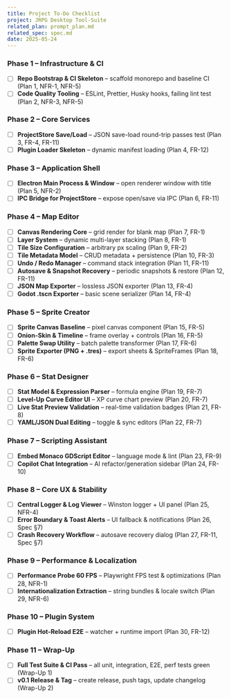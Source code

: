 ```yaml
---
title: Project To-Do Checklist
project: JRPG Desktop Tool-Suite
related_plan: prompt_plan.md
related_spec: spec.md
date: 2025-05-24
---
```


### Phase 1 – Infrastructure & CI
- [ ] **Repo Bootstrap & CI Skeleton** – scaffold monorepo and baseline CI (Plan 1, NFR-1, NFR-5)
- [ ] **Code Quality Tooling** – ESLint, Prettier, Husky hooks, failing lint test (Plan 2, NFR-3, NFR-5)

### Phase 2 – Core Services
- [ ] **ProjectStore Save/Load** – JSON save-load round-trip passes test (Plan 3, FR-4, FR-11)
- [ ] **Plugin Loader Skeleton** – dynamic manifest loading (Plan 4, FR-12)

### Phase 3 – Application Shell
- [ ] **Electron Main Process & Window** – open renderer window with title (Plan 5, NFR-2)
- [ ] **IPC Bridge for ProjectStore** – expose open/save via IPC (Plan 6, FR-11)

### Phase 4 – Map Editor
- [ ] **Canvas Rendering Core** – grid render for blank map (Plan 7, FR-1)
- [ ] **Layer System** – dynamic multi-layer stacking (Plan 8, FR-1)
- [ ] **Tile Size Configuration** – arbitrary px scaling (Plan 9, FR-2)
- [ ] **Tile Metadata Model** – CRUD metadata + persistence (Plan 10, FR-3)
- [ ] **Undo / Redo Manager** – command stack integration (Plan 11, FR-11)
- [ ] **Autosave & Snapshot Recovery** – periodic snapshots & restore (Plan 12, FR-11)
- [ ] **JSON Map Exporter** – lossless JSON exporter (Plan 13, FR-4)
- [ ] **Godot .tscn Exporter** – basic scene serializer (Plan 14, FR-4)

### Phase 5 – Sprite Creator
- [ ] **Sprite Canvas Baseline** – pixel canvas component (Plan 15, FR-5)
- [ ] **Onion-Skin & Timeline** – frame overlay + controls (Plan 16, FR-5)
- [ ] **Palette Swap Utility** – batch palette transformer (Plan 17, FR-6)
- [ ] **Sprite Exporter (PNG + .tres)** – export sheets & SpriteFrames (Plan 18, FR-6)

### Phase 6 – Stat Designer
- [ ] **Stat Model & Expression Parser** – formula engine (Plan 19, FR-7)
- [ ] **Level-Up Curve Editor UI** – XP curve chart preview (Plan 20, FR-7)
- [ ] **Live Stat Preview Validation** – real-time validation badges (Plan 21, FR-8)
- [ ] **YAML/JSON Dual Editing** – toggle & sync editors (Plan 22, FR-7)

### Phase 7 – Scripting Assistant
- [ ] **Embed Monaco GDScript Editor** – language mode & lint (Plan 23, FR-9)
- [ ] **Copilot Chat Integration** – AI refactor/generation sidebar (Plan 24, FR-10)

### Phase 8 – Core UX & Stability
- [ ] **Central Logger & Log Viewer** – Winston logger + UI panel (Plan 25, NFR-4)
- [ ] **Error Boundary & Toast Alerts** – UI fallback & notifications (Plan 26, Spec §7)
- [ ] **Crash Recovery Workflow** – autosave recovery dialog (Plan 27, FR-11, Spec §7)

### Phase 9 – Performance & Localization
- [ ] **Performance Probe 60 FPS** – Playwright FPS test & optimizations (Plan 28, NFR-1)
- [ ] **Internationalization Extraction** – string bundles & locale switch (Plan 29, NFR-6)

### Phase 10 – Plugin System
- [ ] **Plugin Hot-Reload E2E** – watcher + runtime import (Plan 30, FR-12)

### Phase 11 – Wrap-Up
- [ ] **Full Test Suite & CI Pass** – all unit, integration, E2E, perf tests green (Wrap-Up 1)
- [ ] **v0.1 Release & Tag** – create release, push tags, update changelog (Wrap-Up 2)
